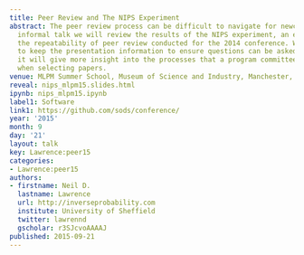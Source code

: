 ```yaml
---
title: Peer Review and The NIPS Experiment
abstract: The peer review process can be difficult to navigate for newcomers. In this
  informal talk we will review the results of the NIPS experiment, an experiment on
  the repeatability of peer review conducted for the 2014 conference. We will try
  to keep the presentation information to ensure questions can be asked. With luck
  it will give more insight into the processes that a program committee goes through
  when selecting papers.
venue: MLPM Summer School, Museum of Science and Industry, Manchester, UK
reveal: nips_mlpm15.slides.html
ipynb: nips_mlpm15.ipynb
label1: Software
link1: https://github.com/sods/conference/
year: '2015'
month: 9
day: '21'
layout: talk
key: Lawrence:peer15
categories:
- Lawrence:peer15
authors:
- firstname: Neil D.
  lastname: Lawrence
  url: http://inverseprobability.com
  institute: University of Sheffield
  twitter: lawrennd
  gscholar: r3SJcvoAAAAJ
published: 2015-09-21
---
```

